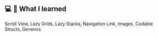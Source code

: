 ## 💻 📝 What I learned
Scroll View, Lazy Grids, Lazy Stacks, Navigation Link, Images, Codable Structs, Generics
